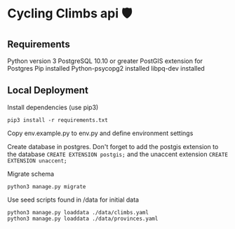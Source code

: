# Cycling Climbs api 🛡️

## Requirements

Python version 3
PostgreSQL 10.10 or greater
PostGIS extension for Postgres
Pip installed
Python-psycopg2 installed
libpq-dev installed


## Local Deployment

Install dependencies (use pip3)

```
pip3 install -r requirements.txt
```

Copy env.example.py to env.py and define environment settings

Create database in postgres. Don't forget to add the postgis extension to the database `CREATE EXTENSION postgis;` and the unaccent extension `CREATE EXTENSION unaccent;
`

Migrate schema

```
python3 manage.py migrate
```

Use seed scripts found in /data for initial data

```
python3 manage.py loaddata ./data/climbs.yaml
python3 manage.py loaddata ./data/provinces.yaml
```

